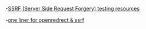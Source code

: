 -[SSRF (Server Side Request Forgery) testing resources](https://github.com/cujanovic/SSRF-Testing)

-[one liner for openredrect & ssrf](https://gist.github.com/geekyrajnish/be3cce4fe6366a24eace05d9de91555f)
